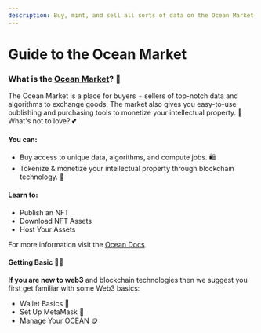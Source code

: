 ```yaml
---
description: Buy, mint, and sell all sorts of data on the Ocean Market
---
```


# Guide to the Ocean Market

### What is the [Ocean Market](https://market.oceanprotocol.com/)? 🛒

The Ocean Market is a place for buyers + sellers of top-notch data and algorithms to exchange goods. The market also gives you easy-to-use publishing and purchasing tools to monetize your intellectual property. 🤑 What's not to love? 💕

#### **You can:**

* Buy access to unique data, algorithms, and compute jobs. 🛍️
* Tokenize & monetize your intellectual property through blockchain technology. 💪

#### **Learn to:**

* Publish an NFT
* Download NFT Assets
* Host Your Assets

For more information visit the [Ocean Docs](https://docs.oceanprotocol.com/)

#### Getting Basic 💁‍♀️

**If you are new to web3** and blockchain technologies then we suggest you first get familiar with some Web3 basics:

* Wallet Basics 👛
* Set Up MetaMask 🦊
* Manage Your OCEAN 🪙
